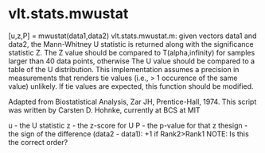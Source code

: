 # vlt.stats.mwustat

  [u,z,P] = mwustat(data1,data2)
  vlt.stats.mwustat.m: given vectors data1 and data2, the Mann-Whitney U statistic is
  returned along with the significance statistic Z.  The Z value should be
  compared to T(alpha,infinity) for samples larger than 40 data points,
  otherwise The U value should be compared to a table of the U distribution.
  This implementation assumes a precision in measurements that renders
  tie values (i.e., > 1 occurence of the same value) unlikely.  If tie
  values are expected, this function should be modified.
 
  Adapted from Biostatistical Analysis, Zar JH, Prentice-Hall, 1974.
  This script was written by Carsten D. Hohnke, currently at BCS at MIT
 
  u - the U statistic
  z - the z-score for U
  P - the p-value for that z
  thesign - the sign of the difference (data2 - data1): +1 if Rank2>Rank1
  NOTE: Is this the correct order?
